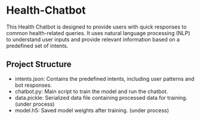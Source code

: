 # Health-Chatbot
This Health Chatbot is designed to provide users with quick responses to common health-related queries. It uses natural language processing (NLP) to understand user inputs and provide relevant information based on a predefined set of intents.

## Project Structure
- intents.json: Contains the predefined intents, including user patterns and bot responses.
- chatbot.py: Main script to train the model and run the chatbot.
- data.pickle: Serialized data file containing processed data for training. (under process)
- model.h5: Saved model weights after training. (under process)
